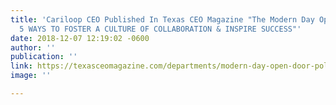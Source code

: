 ```yaml
---
title: 'Cariloop CEO Published In Texas CEO Magazine "The Modern Day Open Door Policy:
  5 WAYS TO FOSTER A CULTURE OF COLLABORATION & INSPIRE SUCCESS"'
date: 2018-12-07 12:19:02 -0600
author: ''
publication: ''
link: https://texasceomagazine.com/departments/modern-day-open-door-policy/
image: ''

---
```

